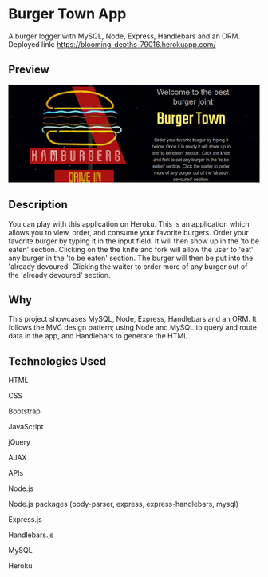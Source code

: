# Burger Town App

A burger logger with MySQL, Node, Express, Handlebars and an ORM.
Deployed link: https://blooming-depths-79016.herokuapp.com/

## Preview

![Preview](preview-burger.png)

## Description

You can play with this application on Heroku. This is an application which allows you to view, order, and consume your favorite burgers. Order your favorite burger by typing it in the input field. It will then show up in the 'to be eaten' section. Clicking on the the knife and fork will allow the user to 'eat' any burger in the 'to be eaten' section. The burger will then be put into the 'already devoured'  Clicking the waiter to order more of any burger out of the 'already devoured' section.

## Why

This project showcases MySQL, Node, Express, Handlebars and an ORM. It follows the MVC design pattern; using Node and MySQL to query and route data in the app, and Handlebars to generate the HTML.

## Technologies Used 

HTML

CSS

Bootstrap

JavaScript

jQuery

AJAX

APIs

Node.js

Node.js packages (body-parser, express, express-handlebars, mysql)

Express.js

Handlebars.js

MySQL

Heroku
